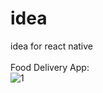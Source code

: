 # idea
idea for react native
<br><br>
Food Delivery App:
<br>
![1](https://user-images.githubusercontent.com/116552870/236919555-6dc8614b-291d-4c28-9942-0d658b773f2a.jpg)
